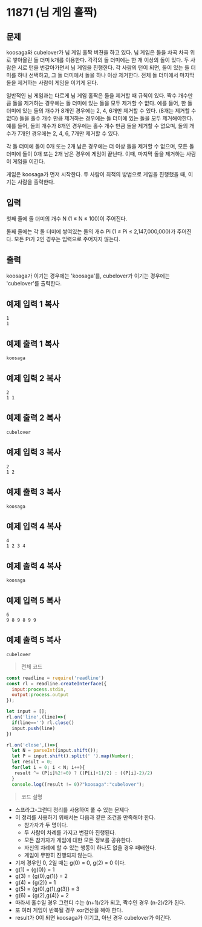 # 11871 (님 게임 홀짝)

## 문제

koosaga와 cubelover가 님 게임 홀짝 버젼을 하고 있다. 님 게임은 돌을 차곡 차곡 위로 쌓아올린 돌 더미 k개를 이용한다. 각각의 돌 더미에는 한 개 이상의 돌이 있다. 두 사람은 서로 턴을 번갈아가면서 님 게임을 진행한다. 각 사람의 턴이 되면, 돌이 있는 돌 더미를 하나 선택하고, 그 돌 더미에서 돌을 하나 이상 제거한다. 전체 돌 더미에서 마지막 돌을 제거하는 사람이 게임을 이기게 된다. 

일반적인 님 게임과는 다르게 님 게임 홀짝은 돌을 제거할 때 규칙이 있다. 짝수 개수만큼 돌을 제거하는 경우에는 돌 더미에 있는 돌을 모두 제거할 수 없다. 예를 들어, 한 돌 더미에 있는 돌의 개수가 8개인 경우에는 2, 4, 6개만 제거할 수 있다. (8개는 제거할 수 없다) 돌을 홀수 개수 만큼 제거하는 경우에는 돌 더미에 있는 돌을 모두 제거해야한다. 예를 들어, 돌의 개수가 8개인 경우에는 홀수 개수 만큼 돌을 제거할 수 없으며, 돌의 개수가 7개인 경우에는 2, 4, 6, 7개만 제거할 수 있다.

각 돌 더미에 돌이 0개 또는 2개 남은 경우에는 더 이상 돌을 제거할 수 없으며, 모든 돌 더미에 돌이 0개 또는 2개 남은 경우에 게임이 끝난다. 이때, 마지막 돌을 제거하는 사람이 게임을 이긴다.

게임은 koosaga가 먼저 시작한다. 두 사람이 최적의 방법으로 게임을 진행했을 때, 이기는 사람을 출력한다.

## 입력

첫째 줄에 돌 더미의 개수 N (1 ≤ N ≤ 100)이 주어진다.

둘째 줄에는 각 돌 더미에 쌓여있는 돌의 개수 Pi (1 ≤ Pi ≤ 2,147,000,000)가 주어진다. 모든 Pi가 2인 경우는 입력으로 주어지지 않는다.

## 출력

koosaga가 이기는 경우에는 'koosaga'를, cubelover가 이기는 경우에는 'cubelover'를 출력한다.

## 예제 입력 1 복사

```
1
1

```

## 예제 출력 1 복사

```
koosaga

```

## 예제 입력 2 복사

```
2
1 1

```

## 예제 출력 2 복사

```
cubelover

```

## 예제 입력 3 복사

```
2
1 2

```

## 예제 출력 3 복사

```
koosaga

```

## 예제 입력 4 복사

```
4
1 2 3 4

```

## 예제 출력 4 복사

```
koosaga

```

## 예제 입력 5 복사

```
6
9 8 9 8 9 9

```

## 예제 출력 5 복사

```
cubelover
```

> 전체 코드

```node.js
const readline = require('readline')
const rl = readline.createInterface({
  input:process.stdin,
  output:process.output
});

let input = [];
rl.on('line',(line)=>{
  if(line=='') rl.close()
  input.push(line)
})

rl.on('close',()=>{
  let N = parseInt(input.shift());
  let P = input.shift().split(' ').map(Number);
  let result = 0;
  for(let i = 0; i < N; i++){
   result ^= (P[i]%2!=0) ? ((P[i]+1)/2) : ((P[i]-2)/2) 
  }
  console.log((result != 0)?"koosaga":"cubelover");
```

> 코드 설명

- 스프라그-그런디 정리를 사용하여 풀 수 있는 문제다
- 이 정리를 사용하기 위해서는 다음과 같은 조건을 만족해야 한다.
  - 참가자가 두 명이다.
  - 두 사람이 차례를 가지고 번갈아 진행된다.
  - 모든 참가자가 게임에 대한 모든 정보를 공유한다.
  - 자신의 차례에 할 수 있는 행동이 하나도 없을 경우 패배한다.
  - 게임이 무한히 진행되지 않는다.
- 기저 경우인 0, 2일 때는 g(0) = 0, g(2) = 0 이다.
- g(1) = {g(0)} = 1
- g(3) = {g(0),g(1)} = 2
- g(4) = {g(2)} = 1
- g(5) = {g(0),g(1),g(3)} = 3
- g(6) = {g(2),g(4)} = 2
- 따라서 홀수일 경우 그런디 수는 (n+1)/2가 되고, 짝수인 경우 (n-2)/2가 된다.
- 또 여러 게임이 반복될 경우 xor연산을 해야 한다.
- result가 0이 되면 koosaga가 이기고, 아닌 경우 cubelover가 이긴다.